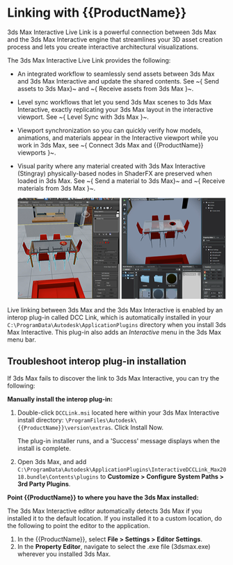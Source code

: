 # Linking with {{ProductName}}

3ds Max Interactive Live Link is a powerful connection between 3ds Max and the 3ds Max Interactive engine that streamlines your 3D asset creation process and lets you create interactive architectural visualizations.

The 3ds Max Interactive Live Link provides the following:

-   An integrated workflow to seamlessly send assets between 3ds Max and 3ds Max Interactive and update the shared contents. See ~{ Send assets to 3ds Max}~ and ~{ Receive assets from 3ds Max }~.
-   Level sync workflows that let you send 3ds Max scenes to 3ds Max Interactive, exactly replicating your 3ds Max layout in the interactive viewport. See ~{ Level Sync with 3ds Max }~.
-   Viewport synchronization so you can quickly verify how models, animations, and materials appear in the Interactive viewport while you work in 3ds Max, see ~{ Connect 3ds Max and {{ProductName}} viewports }~.
-   Visual parity where any material created with 3ds Max Interactive (Stingray) physically-based nodes in ShaderFX are preserved when loaded in 3ds Max. See ~{ Send a material to 3ds Max}~ and ~{ Receive materials from 3ds Max }~.

    ![](images/live_link.png)

Live linking between 3ds Max and the 3ds Max Interactive is enabled by an interop plug-in called DCC Link, which is automatically installed in your `C:\ProgramData\Autodesk\ApplicationPlugins` directory when you install 3ds Max Interactive. This plug-in also adds an *Interactive* menu in the 3ds Max menu bar.

## Troubleshoot interop plug-in installation

If 3ds Max fails to discover the link to 3ds Max Interactive, you can try the following:

**Manually install the interop plug-in:**

1. Double-click `DCCLink.msi` located here within your 3ds Max Interactive install directory: `\ProgramFiles\Autodesk\ {{ProductName}}\version\extras`. Click Install Now.

    The plug-in installer runs, and a 'Success' message displays when the install is complete.

2.  Open 3ds Max, and add `C:\ProgramData\Autodesk\ApplicationPlugins\InteractiveDCCLink_Max2018.bundle\Contents\plugins` to **Customize > Configure System Paths > 3rd Party Plugins**.

**Point {{ProductName}} to where you have the 3ds Max installed:**

The 3ds Max Interactive editor automatically detects 3ds Max if you installed it to the default location. If you installed it to a custom location, do the following to point the editor to the application.

1. In the {{ProductName}}, select **File > Settings > Editor Settings**.
2. In the **Property Editor**, navigate to select the .exe file (3dsmax.exe) wherever you installed 3ds Max.
